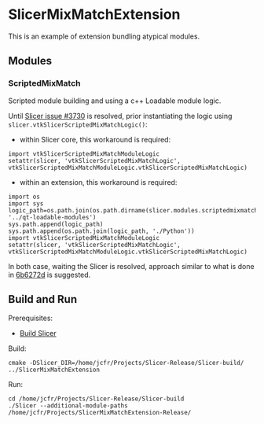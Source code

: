 # SlicerMixMatchExtension

This is an example of extension bundling atypical modules.

## Modules

### ScriptedMixMatch

Scripted module building and using a c++ Loadable module logic.

Until [Slicer issue #3730](http://www.na-mic.org/Bug/view.php?id=3730) is resolved, prior instantiating the logic using `slicer.vtkSlicerScriptedMixMatchLogic()`:
 
* within Slicer core, this workaround is required:
```
import vtkSlicerScriptedMixMatchModuleLogic
setattr(slicer, 'vtkSlicerScriptedMixMatchLogic', vtkSlicerScriptedMixMatchModuleLogic.vtkSlicerScriptedMixMatchLogic)
```

* within an extension, this workaround is required:
```
import os
import sys
logic_path=os.path.join(os.path.dirname(slicer.modules.scriptedmixmatch.path), '../qt-loadable-modules')
sys.path.append(logic_path)
sys.path.append(os.path.join(logic_path, './Python'))
import vtkSlicerScriptedMixMatchModuleLogic
setattr(slicer, 'vtkSlicerScriptedMixMatchLogic', vtkSlicerScriptedMixMatchModuleLogic.vtkSlicerScriptedMixMatchLogic)
```

In both case, waiting the Slicer is resolved, approach similar to what is done in [6b6272d](https://github.com/jcfr/SlicerMixMatchExtension/commit/6b6272d512801e103cf4d4f795a22bf0be792d14) is suggested.


## Build and Run

Prerequisites: 
* [Build Slicer](http://wiki.slicer.org/slicerWiki/index.php/Documentation/Nightly/Developers/Build_Instructions)


Build:


```
cmake -DSlicer_DIR=/home/jcfr/Projects/Slicer-Release/Slicer-build/ ../SlicerMixMatchExtension
```

Run:


```
cd /home/jcfr/Projects/Slicer-Release/Slicer-build
./Slicer --additional-module-paths /home/jcfr/Projects/SlicerMixMatchExtension-Release/

```

